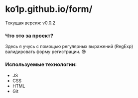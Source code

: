 # ko1p.github.io/form/

Текущая версия: v0.0.2

### Что это за проект?

Здесь я учусь с помощью регулярных выражений (RegExp) валидировать форму регистрации. :sunglasses:

###  Используемые технологии:
- JS
- CSS
- HTML
- Git
